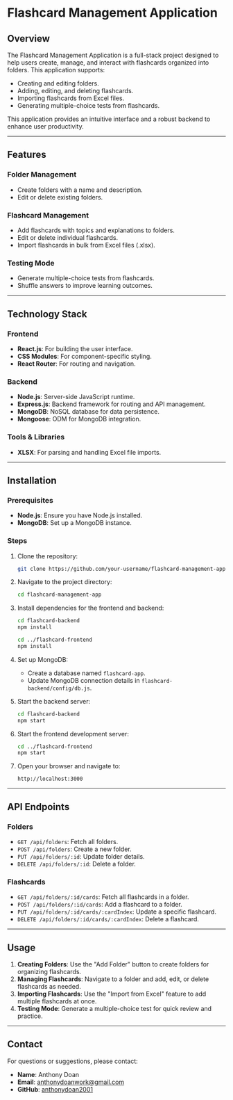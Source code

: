 # Flashcard Management Application

## Overview
The Flashcard Management Application is a full-stack project designed to help users create, manage, and interact with flashcards organized into folders. This application supports:

- Creating and editing folders.
- Adding, editing, and deleting flashcards.
- Importing flashcards from Excel files.
- Generating multiple-choice tests from flashcards.

This application provides an intuitive interface and a robust backend to enhance user productivity.

---

## Features

### Folder Management
- Create folders with a name and description.
- Edit or delete existing folders.

### Flashcard Management
- Add flashcards with topics and explanations to folders.
- Edit or delete individual flashcards.
- Import flashcards in bulk from Excel files (.xlsx).

### Testing Mode
- Generate multiple-choice tests from flashcards.
- Shuffle answers to improve learning outcomes.

---

## Technology Stack

### Frontend
- **React.js**: For building the user interface.
- **CSS Modules**: For component-specific styling.
- **React Router**: For routing and navigation.

### Backend
- **Node.js**: Server-side JavaScript runtime.
- **Express.js**: Backend framework for routing and API management.
- **MongoDB**: NoSQL database for data persistence.
- **Mongoose**: ODM for MongoDB integration.

### Tools & Libraries
- **XLSX**: For parsing and handling Excel file imports.

---

## Installation

### Prerequisites
- **Node.js**: Ensure you have Node.js installed.
- **MongoDB**: Set up a MongoDB instance.

### Steps
1. Clone the repository:
   ```bash
   git clone https://github.com/your-username/flashcard-management-app.git
   ```

2. Navigate to the project directory:
   ```bash
   cd flashcard-management-app
   ```

3. Install dependencies for the frontend and backend:
   ```bash
   cd flashcard-backend
   npm install

   cd ../flashcard-frontend
   npm install
   ```

4. Set up MongoDB:
   - Create a database named `flashcard-app`.
   - Update MongoDB connection details in `flashcard-backend/config/db.js`.

5. Start the backend server:
   ```bash
   cd flashcard-backend
   npm start
   ```

6. Start the frontend development server:
   ```bash
   cd ../flashcard-frontend
   npm start
   ```

7. Open your browser and navigate to:
   ```
   http://localhost:3000
   ```

---

## API Endpoints

### Folders
- `GET /api/folders`: Fetch all folders.
- `POST /api/folders`: Create a new folder.
- `PUT /api/folders/:id`: Update folder details.
- `DELETE /api/folders/:id`: Delete a folder.

### Flashcards
- `GET /api/folders/:id/cards`: Fetch all flashcards in a folder.
- `POST /api/folders/:id/cards`: Add a flashcard to a folder.
- `PUT /api/folders/:id/cards/:cardIndex`: Update a specific flashcard.
- `DELETE /api/folders/:id/cards/:cardIndex`: Delete a flashcard.

---

## Usage
1. **Creating Folders**: Use the "Add Folder" button to create folders for organizing flashcards.
2. **Managing Flashcards**: Navigate to a folder and add, edit, or delete flashcards as needed.
3. **Importing Flashcards**: Use the "Import from Excel" feature to add multiple flashcards at once.
4. **Testing Mode**: Generate a multiple-choice test for quick review and practice.

---


## Contact

For questions or suggestions, please contact:
- **Name**: Anthony Doan
- **Email**: anthonydoanwork@gmail.com
- **GitHub**: [anthonydoan2001](https://github.com/anthonydoan2001)

